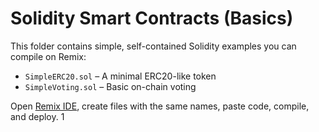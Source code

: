 # Solidity Smart Contracts (Basics)

This folder contains simple, self-contained Solidity examples you can compile on Remix:
- `SimpleERC20.sol` – A minimal ERC20-like token
- `SimpleVoting.sol` – Basic on-chain voting

Open [Remix IDE](https://remix.ethereum.org), create files with the same names, paste code, compile, and deploy.
1